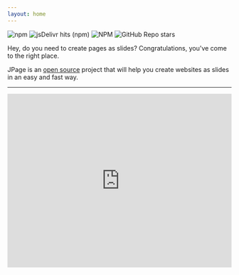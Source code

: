 ```yaml
---
layout: home
---
```


![npm](https://img.shields.io/npm/v/jpage?color=1c2c4d&style=flat-square&label=version) ![jsDelivr hits (npm)](https://img.shields.io/jsdelivr/npm/hy/jpage?color=1c2c4d&style=flat-square) ![NPM](https://img.shields.io/npm/l/jpage?color=1c2c4d&style=flat-square) ![GitHub Repo stars](https://img.shields.io/github/stars/psoftme/jpage?color=%231c2c4d&style=flat-square)

Hey, do you need to create pages as slides? Congratulations, you've come to the right place. 

JPage is an [open source](https://github.com/psoftme/jpage) project that will help you create websites as slides in an easy and fast way.

<!-- Since JPage doesn't depend on any external libraries, all you need to do to get started is import some JavaScript and some CSS. -->

<!-- [![GitHub](https://img.shields.io/badge/github-%23121011.svg?style=for-the-badge&logo=github&logoColor=white)](https://github.com/psoftme/jpage) -->

* * *

<iframe height="390" style="width: 100%;" scrolling="no" title="JPage" src="https://codepen.io/ss-pedroisac/embed/wvPGqPV?default-tab=html%2Cresult&editable=true&theme-id=dark" frameborder="no" loading="lazy" allowtransparency="true" allowfullscreen="true">
  See the Pen <a href="https://codepen.io/ss-pedroisac/pen/wvPGqPV">
  JPage</a> by Pedro Isac (<a href="https://codepen.io/ss-pedroisac">@ss-pedroisac</a>)
  on <a href="https://codepen.io">CodePen</a>.
</iframe>

<!-- #### Why use JPage?
- Created only with JavaScript and CSS
- jpage provides fluid interactivity to the user. -->